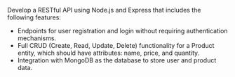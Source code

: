 Develop a RESTful API using Node.js and Express that includes the following features: 
  - Endpoints for user registration and login without requiring authentication mechanisms. 
  - Full CRUD (Create, Read, Update, Delete) functionality for a Product entity, which should have attributes: name, price, and quantity. 
  - Integration with MongoDB as the database to store user and product data.
